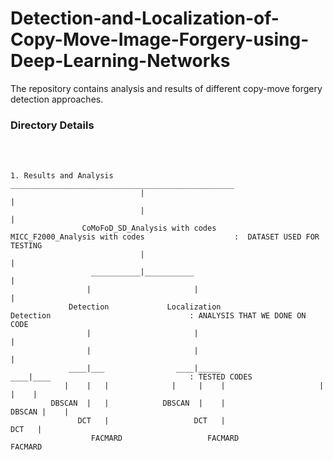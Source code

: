# Detection-and-Localization-of-Copy-Move-Image-Forgery-using-Deep-Learning-Networks

The repository contains analysis and results of different copy-move forgery detection approaches.

### Directory Details 
<br/>
<br/>

    1. Results and Analysis __________________________________________________
                                 |                                            |
                                 |                                            |
                    CoMoFoD_SD_Analysis with codes              MICC_F2000_Analysis with codes                    :  DATASET USED FOR TESTING
                                 |                                            |
                      ___________|___________                                 |
                     |                       |                                |
                 Detection             Localization                       Detection                               : ANALYSIS THAT WE DONE ON CODE
                     |                       |                                |
                     |                       |                                |
                 ____|___                ____|_____                       ____|____                               : TESTED CODES
                |    |   |              |     |    |                     |    |    |
             DBSCAN  |   |            DBSCAN  |    |                   DBSCAN |    |
                   DCT   |                   DCT   |                         DCT   |
                      FACMARD                   FACMARD                         FACMARD
